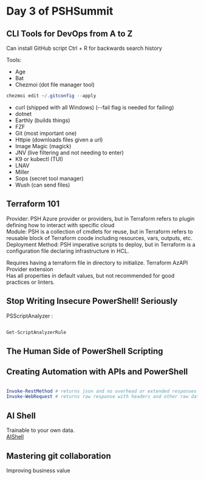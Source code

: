 # Day 3 of PSHSummit

## CLI Tools for DevOps from A to Z

Can install GitHub script
Ctrl + R for backwards search history

Tools:

- Age
- Bat
- Chezmoi (dot file manager tool)

``` powershell
chezmoi edit ~/.gitconfig --apply
```

- curl (shipped with all Windows) (--fail flag is needed for failing)
- dotnet
- Earthly (builds things)
- FZF
- Git (most important one)
- Httpie (downloads files given a url)
- Image Magic (magick)
- JNV (live filtering and not needing to enter)
- K9 or kubectl (TUI)
- LNAV
- Miller
- Sops (secret tool manager)
- Wush (can send files)

## Terraform 101

Provider: PSH Azure provider or providers, but in Terraform refers to plugin defining how to interact with specific cloud  
Module: PSH is a collection of cmdlets for reuse, but in Terraform refers to reusable block of Terraform coode including resources, vars, outputs, etc.  
Deployment Method: PSH imperative scripts to deploy, but in Terraform is a configuration file declaring infrastructure in HCL.  

Requires having a terraform file in directory to initialize.
Terraform AzAPI Provider extension  
Has all properties in default values, but not recommended for good practices or linters.  

## Stop Writing Insecure PowerShell! Seriously

PSScriptAnalyzer :  

``` powershell

Get-ScriptAnalyzerRule

```

## The Human Side of PowerShell Scripting

## Creating Automation with APIs and PowerShell

``` powershell

Invoke-RestMethod # returns json and no overhead or extended responses
Invoke-WebRequest # returns raw response with headers and other raw data

```

## AI Shell

Trainable to your own data.  
[AIShell](https://github.com/PowerShell/AIShell/releases)

## Mastering git collaboration

Improving business value
